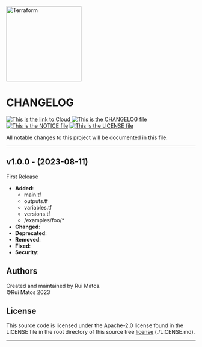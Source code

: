 <img alt="Terraform" src="https://www.datocms-assets.com/2885/1629941242-logo-terraform-main.svg" width="200px">

# CHANGELOG
[![This is the link to Cloud][azure-badge]][azure] [![This is the CHANGELOG file][changelog-badge]][changelog] [![This is the NOTICE file][notice-badge]][notice] [![This is the LICENSE file][license-badge]][license]

All notable changes to this project will be documented in this file.

---

## v1.0.0 - (2023-08-11)

First Release

- **Added**:
  - main.tf
  - outputs.tf
  - variables.tf
  - versions.tf
  - /examples/foo/*
- **Changed**:
- **Deprecated**:
- **Removed**:
- **Fixed**:
- **Security**:

## Authors
Created and maintained by Rui Matos.  
©Rui Matos 2023

## License
This source code is licensed under the Apache-2.0 license found in the
LICENSE file in the root directory of this source tree [license] (./LICENSE.md).

---

[azure]: https://portal.azure.com
[azure-badge]: https://img.shields.io/badge/cloud-Microsoft%20Azure-blue
[readme]: ./README.md
[readme-badge]: https://img.shields.io/badge/readme-information-red
[usage]: ./USAGE.md
[usage-badge]: https://img.shields.io/badge/usage-examples-lightgrey
[changelog]: ./CHANGELOG.md
[changelog-badge]: https://img.shields.io/badge/changelog-release-green
[license]: ./LICENSE.md
[license-badge]: https://img.shields.io/badge/license-%40Rui%20Matos-orange
[notice]: ./NOTICE.md
[notice-badge]: https://img.shields.io/badge/notice-%40copyright-lightgrey
